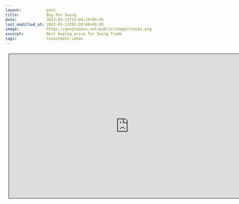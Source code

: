 ```yaml
---
layout:           post
title:            Buy For Swing
date:             2023-03-13T13:04:19+05:45
last_modified_at: 2023-03-13T05:20:00+05:45
image:            https://googlepass.net/public/image/stocks.png
excerpt:          Best buying price for Swing Trade
tags:             investment-ideas
---
```



<iframe src="https://docs.google.com/spreadsheets/d/e/2PACX-1vQvbBzOmjdZ60cOleJqqprE1B61wDQigZAuWR4fE1_2PTqAWTuHXzEq3JsfwWDJeg/pubhtml?gid=1875409448&single=true&amp;widget=true&amp;headers=false" scrolling="yes" style="border: 1px solid black; position: relative; margin-left: 10px; margin-top: 10px; width: 750px; height: 450px; ">
</iframe>


